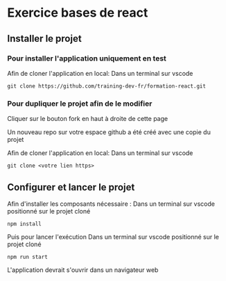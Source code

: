 # Exercice bases de react

## Installer le projet

### Pour installer l'application uniquement en test

Afin de cloner l'application en local:
Dans un terminal sur vscode
```
git clone https://github.com/training-dev-fr/formation-react.git
```


### Pour dupliquer le projet afin de le modifier

Cliquer sur le bouton fork en haut à droite de cette page

Un nouveau repo sur votre espace github a été créé avec une copie du projet

Afin de cloner l'application en local:
Dans un terminal sur vscode
```
git clone <votre lien https>
```

## Configurer et lancer le projet

Afin d'installer les composants nécessaire :
Dans un terminal sur vscode positionné sur le projet cloné
```
npm install
```

Puis pour lancer l'exécution
Dans un terminal sur vscode positionné sur le projet cloné
```
npm run start
```

L'application devrait s'ouvrir dans un navigateur web